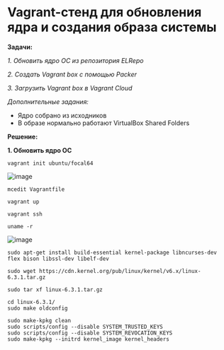 # Vagrant-стенд для обновления ядра и создания образа системы

**Задачи:**

  *1. Обновить ядро ОС из репозитория ELRepo*
  
  *2. Создать Vagrant box c помощью Packer*

  *3. Загрузить Vagrant box в Vagrant Cloud*
  
   *Дополнительные задания:*
   - Ядро собрано из исходников
   - В образе нормально работают VirtualBox Shared Folders

**Решение:**

**1. Обновить ядро ОС**

```
vagrant init ubuntu/focal64
```

![image](https://user-images.githubusercontent.com/84719218/235877918-dbbdbea1-e3d1-4d2f-a8eb-05b874db503c.png)

```
mcedit Vagrantfile
```

```
vagrant up
```

```
vagrant ssh 
```

```
uname -r
```

![image](https://user-images.githubusercontent.com/84719218/235879544-1b3ad04f-01c0-47fe-96c6-a90ba0e694e3.png)

```
sudo apt-get install build-essential kernel-package libncurses-dev flex bison libssl-dev libelf-dev
```

```
sudo wget https://cdn.kernel.org/pub/linux/kernel/v6.x/linux-6.3.1.tar.gz
```

```
sudo tar xf linux-6.3.1.tar.gz 
```

```
cd linux-6.3.1/
sudo make oldconfig
```

```
sudo make-kpkg clean
sudo scripts/config --disable SYSTEM_TRUSTED_KEYS
sudo scripts/config --disable SYSTEM_REVOCATION_KEYS
sudo make-kpkg --initrd kernel_image kernel_headers
```















